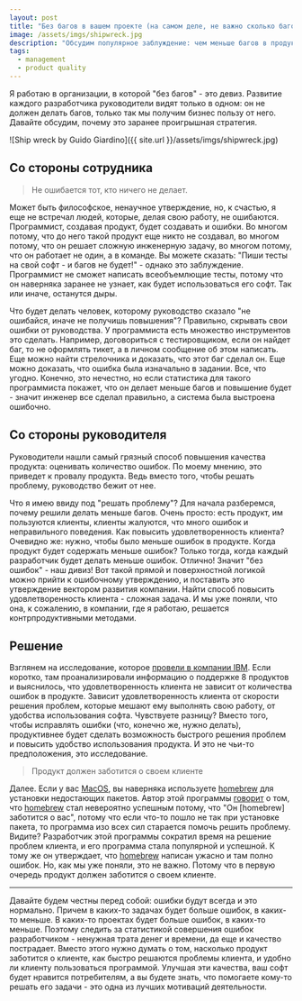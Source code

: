 ```yaml
---
layout: post
title: "Без багов в вашем проекте (на самом деле, не важно сколько багов)"
image: /assets/imgs/shipwreck.jpg
description: "Обсудим популярное заблуждение: чем меньше багов в продукте - тем он качественнее"
tags: 
  - management
  - product quality
---
```


Я работаю в организации, в которой "без багов" - это девиз. Развитие каждого
разработчика руководители видят только в одном: он не должен делать багов, 
только так мы получим бизнес пользу от него. Давайте обсудим, почему это заранее
проигрышная стратегия.

![Ship wreck by Guido Giardino]({{ site.url }}/assets/imgs/shipwreck.jpg)

<!--more-->

## Со стороны сотрудника

> Не ошибается тот, кто ничего не делает.

Может быть философское, ненаучное утверждение, но, к счастью, я еще не 
встречал людей, которые, делая свою работу, не ошибаются. Программист, создавая
продукт, будет создавать и ошибки. Во многом потому, что до него такой продукт 
еще никто не создавал, во многом потому, что он решает сложную инженерную 
задачу, во многом потому, что он работает не один, а в команде. Вы можете 
сказать: "Пиши тесты на свой софт - и багов не будет!" - однако это заблуждение.
Программист не сможет написать всеобъемлющие тесты, потому что он наверняка 
заранее не узнает, как будет использоваться его софт. Так или иначе, останутся 
дыры. 

Что будет делать человек, которому руководство сказало "не ошибайся, иначе не 
получишь повышения"? Правильно, скрывать свои ошибки от руководства. У 
программиста есть множество инструментов это сделать. Например, договориться
с тестировщиком, если он найдет баг, то не оформлять тикет, а в личном сообщение 
об этом написать. Еще можно найти стрелочника и доказать, что этот баг сделал 
он. Еще можно доказать, что ошибка была изначально в задании. Все, что угодно.
Конечно, это нечестно, но если статистика для такого программиста покажет, что 
он делает меньше багов и повышение будет - значит инженер все сделал 
правильно, а система была выстроена ошибочно.

## Со стороны руководителя

Руководители нашли самый грязный способ повышения качества продукта: оценивать 
количество ошибок. По моему мнению, это приведет к провалу продукта. Ведь вместо 
того, чтобы решать проблему, руководство бежит от нее. 

Что я имею ввиду под "решать проблему"? Для начала разберемся, почему решили
делать меньше багов. Очень просто: есть продукт, им пользуются клиенты, клиенты
жалуются, что много ошибок и неправильного поведения. Как повысить 
удовлетворенность клиента? Очевидно же: нужно, чтобы было меньше 
ошибок в продукте. Когда продукт будет содержать меньше ошибок? Только тогда,
когда каждый разработчик будет делать меньше ошибок. Отлично! Значит 
"без ошибок" - наш дивиз! Вот такой прямой и поверхностной логикой можно 
прийти к ошибочному утверждению, и поставить это утверждение вектором развития
компании. Найти способ повысить удовлетворенность клиента - сложная задача. И мы
уже поняли, что она, к сожалению, в компании, где я работаю, решается 
контрпродуктивными методами.

## Решение

Взглянем на исследование, которое [провели в компании IBM](https://pdfs.semanticscholar.org/6b02/77ddb6b766e93e7ea92eb48cb4b44fded1e1.pdf).
Если коротко, там проанализировали информацию о поддержке 8 продуктов и 
выяснилось, что удовлетворенность клиента не зависит от количества ошибок в 
продукте. Зависит удовлетворенность клиента от скорости решения проблем, которые
мешают ему выполнять свою работу, от удобства использования софта. Чувствуете
разницу? Вместо того, чтобы исправлять ошибки (что, конечно же, нужно делать), 
продуктивнее будет сделать возможность быстрого решения проблем и повысить 
удобство использования продукта. И это не чьи-то предположения, это исследование.

> Продукт должен заботится о своем клиенте

Далее. Если у вас [MacOS](https://www.apple.com/ru/macos/what-is/), вы наверняка
используете [homebrew](https://brew.sh/) для установки недостающих пакетов. 
Автор этой программы [говорит](https://www.quora.com/Whats-the-logic-behind-Google-rejecting-Max-Howell-the-author-of-Homebrew-for-not-being-able-to-invert-a-binary-tree/answer/Max-Howell) 
о том, что [homebrew](https://brew.sh/) стал 
невероятно успешным потому, что "Он [homebrew] заботится о вас", потому что
если что-то пошло не так при установке пакета, то программа изо всех сил 
старается помочь решить проблему. Видите? Разработчик этой программы сократил
время на решение проблем клиента, и его программа стала популярной и успешной.
К тому же он утверждает, что [homebrew](https://brew.sh/) написан ужасно и там 
полно ошибок. Но, как мы уже поняли, это не важно. Потому что в первую очередь
продукт должен заботится о своем клиенте.

---

Давайте будем честны перед собой: ошибки будут всегда и это нормально. Причем
в каких-то задачах будет больше ошибок, в каких-то меньше. В каких-то проектах 
будет больше ошибок, в каких-то меньше. Поэтому следить за статистикой совершения
ошибок разработчиком - ненужная трата денег и времени, да еще и качество пострадает.
Вместо этого нужно думать о том, насколько продукт заботится о клиенте,
как быстро решаются проблемы клиента, и удобно ли клиенту пользоваться программой. Улучшая 
эти качества, ваш софт будет нравится потребителям, а вы будете
знать, что помогаете кому-то решать его задачи - это одна из лучших мотиваций 
деятельности.